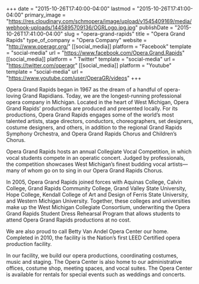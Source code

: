 +++
date = "2015-10-26T17:40:00-04:00"
lastmod = "2015-10-26T17:41:00-04:00"
primary_image = "https://res.cloudinary.com/schmopera/image/upload/v1545409169/media/webhook-uploads/1445895709136/OGRLogo.jpg.jpg"
publishDate = "2015-10-26T17:41:00-04:00"
slug = "opera-grand-rapids"
title = "Opera Grand Rapids"
type_of_company = "Opera Company"
website = "http://www.operagr.org/"
[[social_media]]
platform = "Facebook"
template = "social-media"
url = "https://www.facebook.com/Opera.Grand.Rapids"
[[social_media]]
platform = " Twitter"
template = "social-media"
url = "https://twitter.com/operagr"
[[social_media]]
platform = "Youtube"
template = "social-media"
url = "https://www.youtube.com/user/OperaGR/videos"
+++

Opera Grand Rapids began in 1967 as the dream of a handful of opera-loving Grand Rapidians. Today, we are the longest-running professional opera company in Michigan. Located in the heart of West Michigan, Opera Grand Rapids’ productions are produced and presented locally. For its productions, Opera Grand Rapids engages some of the world’s most talented artists, stage directors, conductors, choreographers, set designers, costume designers, and others, in addition to the regional Grand Rapids Symphony Orchestra, and Opera Grand Rapids Chorus and Children’s Chorus.

Opera Grand Rapids hosts an annual Collegiate Vocal Competition, in which vocal students compete in an operatic concert. Judged by professionals, the competition showcases West Michigan’s finest budding vocal artists—many of whom go on to sing in our Opera Grand Rapids Chorus.

In 2005, Opera Grand Rapids joined forces with Aquinas College, Calvin College, Grand Rapids Community College, Grand Valley State University, Hope College, Kendall College of Art and Design of Ferris State University, and Western Michigan University. Together, these colleges and universities make up the West Michigan Collegiate Consortium, underwriting the Opera Grand Rapids Student Dress Rehearsal Program that allows students to attend Opera Grand Rapids productions at no cost.

We are also proud to call Betty Van Andel Opera Center our home. Completed in 2010, the facility is the Nation’s first LEED Certified opera production facility.

In our facility, we build our opera productions, coordinating costumes, music and staging. The Opera Center is also home to our administrative offices, costume shop, meeting spaces, and vocal suites. The Opera Center is available for rentals for special events such as weddings and concerts.
